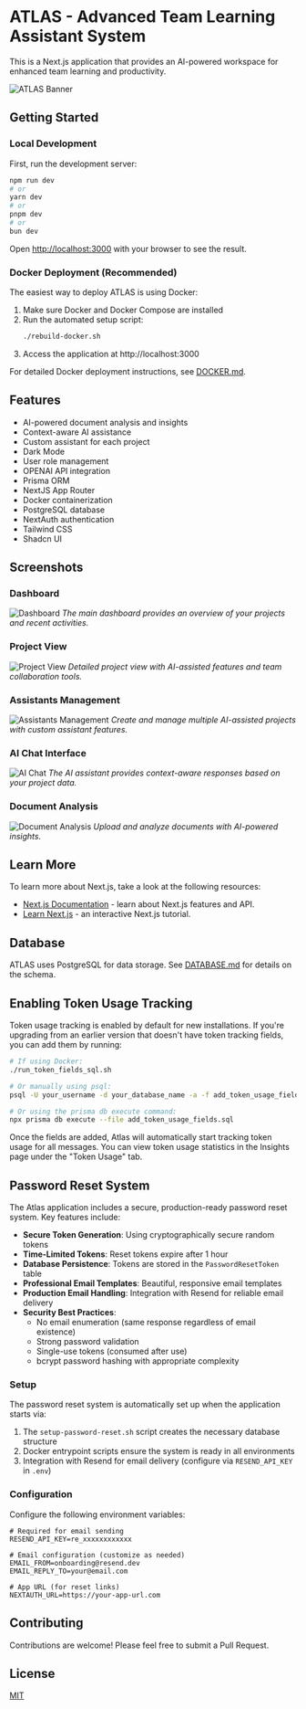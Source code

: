 # ATLAS - Advanced Team Learning Assistant System

This is a Next.js application that provides an AI-powered workspace for enhanced team learning and productivity.

![ATLAS Banner](docs/images/atlas-logo.png)

## Getting Started

### Local Development

First, run the development server:

```bash
npm run dev
# or
yarn dev
# or
pnpm dev
# or
bun dev
```

Open [http://localhost:3000](http://localhost:3000) with your browser to see the result.

### Docker Deployment (Recommended)

The easiest way to deploy ATLAS is using Docker:

1. Make sure Docker and Docker Compose are installed
2. Run the automated setup script:
   ```bash
   ./rebuild-docker.sh
   ```
3. Access the application at http://localhost:3000

For detailed Docker deployment instructions, see [DOCKER.md](DOCKER.md).

## Features

- AI-powered document analysis and insights
- Context-aware AI assistance
- Custom assistant for each project
- Dark Mode
- User role management
- OPENAI API integration
- Prisma ORM
- NextJS App Router
- Docker containerization
- PostgreSQL database
- NextAuth authentication
- Tailwind CSS
- Shadcn UI

## Screenshots

### Dashboard
![Dashboard](docs/images/dashboard.png)
*The main dashboard provides an overview of your projects and recent activities.*

### Project View
![Project View](docs/images/project-view.png)
*Detailed project view with AI-assisted features and team collaboration tools.*

### Assistants Management
![Assistants Management](docs/images/assistant-management.png)
*Create and manage multiple AI-assisted projects with custom assistant features.*

### AI Chat Interface
![AI Chat](docs/images/ai-chat.png)
*The AI assistant provides context-aware responses based on your project data.*

### Document Analysis
![Document Analysis](docs/images/document-management.png)
*Upload and analyze documents with AI-powered insights.*

## Learn More

To learn more about Next.js, take a look at the following resources:

- [Next.js Documentation](https://nextjs.org/docs) - learn about Next.js features and API.
- [Learn Next.js](https://nextjs.org/learn) - an interactive Next.js tutorial.

## Database

ATLAS uses PostgreSQL for data storage. See [DATABASE.md](./DATABASE.md) for details on the schema.

## Enabling Token Usage Tracking

Token usage tracking is enabled by default for new installations. If you're upgrading from an earlier version that doesn't have token tracking fields, you can add them by running:

```bash
# If using Docker:
./run_token_fields_sql.sh

# Or manually using psql:
psql -U your_username -d your_database_name -a -f add_token_usage_fields.sql

# Or using the prisma db execute command:
npx prisma db execute --file add_token_usage_fields.sql
```

Once the fields are added, Atlas will automatically start tracking token usage for all messages. You can view token usage statistics in the Insights page under the "Token Usage" tab.

## Password Reset System

The Atlas application includes a secure, production-ready password reset system. Key features include:

- **Secure Token Generation**: Using cryptographically secure random tokens
- **Time-Limited Tokens**: Reset tokens expire after 1 hour
- **Database Persistence**: Tokens are stored in the `PasswordResetToken` table
- **Professional Email Templates**: Beautiful, responsive email templates
- **Production Email Handling**: Integration with Resend for reliable email delivery
- **Security Best Practices**:
  - No email enumeration (same response regardless of email existence)
  - Strong password validation
  - Single-use tokens (consumed after use)
  - bcrypt password hashing with appropriate complexity

### Setup

The password reset system is automatically set up when the application starts via:

1. The `setup-password-reset.sh` script creates the necessary database structure
2. Docker entrypoint scripts ensure the system is ready in all environments
3. Integration with Resend for email delivery (configure via `RESEND_API_KEY` in `.env`)

### Configuration

Configure the following environment variables:

```env
# Required for email sending
RESEND_API_KEY=re_xxxxxxxxxxxx

# Email configuration (customize as needed)
EMAIL_FROM=onboarding@resend.dev
EMAIL_REPLY_TO=your@email.com

# App URL (for reset links)
NEXTAUTH_URL=https://your-app-url.com
```

## Contributing

Contributions are welcome! Please feel free to submit a Pull Request.

## License

[MIT](LICENSE)
